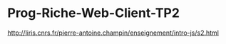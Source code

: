 # Prog-Riche-Web-Client-TP2

http://liris.cnrs.fr/pierre-antoine.champin/enseignement/intro-js/s2.html
